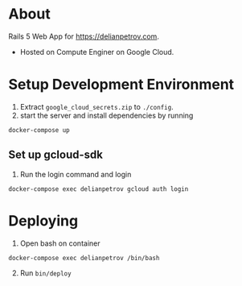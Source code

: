 
About
=====
Rails 5 Web App for https://delianpetrov.com.
- Hosted on Compute Enginer on Google Cloud.

Setup Development Environment
======
1. Extract `google_cloud_secrets.zip` to `./config`.
2. start the server and install dependencies by running

```
docker-compose up
```

Set up gcloud-sdk
----

1. Run the login command and login
```
docker-compose exec delianpetrov gcloud auth login
```

Deploying
====

1. Open bash on container
```
docker-compose exec delianpetrov /bin/bash
```
2. Run `bin/deploy`